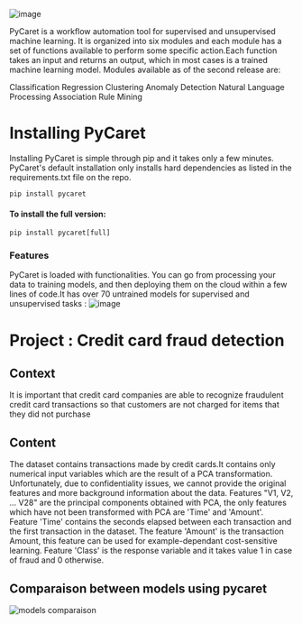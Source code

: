 ![image](https://user-images.githubusercontent.com/108592629/234149627-201787e1-fed1-4466-907a-0911608576ab.png)


PyCaret is a workflow automation tool for supervised and unsupervised machine learning. It is organized into six modules and each module has a set of functions available to perform some specific action.Each function takes an input and returns an output, which in most cases is a trained machine learning model. Modules available as of the second release are:

Classification
Regression
Clustering
Anomaly Detection
Natural Language Processing
Association Rule Mining



# Installing PyCaret

Installing PyCaret is simple through pip and it takes only a few minutes. PyCaret's default installation only installs hard dependencies as listed in the requirements.txt file on the repo.

``pip install pycaret``

#### To install the full version:

``pip install pycaret[full]``

### Features

PyCaret is loaded with functionalities. You can go from processing your data to training models, and then deploying them on the cloud within a few lines of code.It has over 70 untrained models for supervised and unsupervised tasks :
![image](https://user-images.githubusercontent.com/108592629/234149701-e01b7bb6-5f5b-4d2b-931f-f391f0dffbfb.png)



# Project : Credit card fraud detection


## Context 
It is important that credit card companies are able to recognize fraudulent credit card transactions so that customers are not charged for items that they did not purchase

## Content

The dataset contains transactions made by credit cards.It contains only numerical input variables which are the result of a PCA transformation. Unfortunately, due to confidentiality issues, we cannot provide the original features and more background information about the data. Features "V1, V2, … V28" are the principal components obtained with PCA, the only features which have not been transformed with PCA are 'Time' and 'Amount'. Feature 'Time' contains the seconds elapsed between each transaction and the first transaction in the dataset. The feature 'Amount' is the transaction Amount, this feature can be used for example-dependant cost-sensitive learning. Feature 'Class' is the response variable and it takes value 1 in case of fraud and 0 otherwise.

## Comparaison between models using pycaret

![models comparaison](https://user-images.githubusercontent.com/108592629/234150135-5a1ffb8f-47ce-4292-8703-31d1ec21fafd.png)
